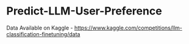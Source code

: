 # Predict-LLM-User-Preference
Data Available on Kaggle - https://www.kaggle.com/competitions/llm-classification-finetuning/data
